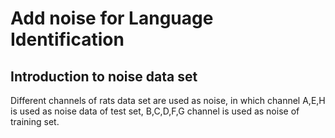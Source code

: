 # Add noise for Language Identification

## Introduction to noise data set
Different channels of rats data set are used as noise, in which channel A,E,H is used as noise data of test set,
B,C,D,F,G channel is used as noise of training set.



